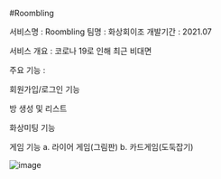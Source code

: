 
#Roombling


서비스명 : Roombling
팀명 : 화상회이조 
개발기간 : 2021.07


서비스 개요 : 코로나 19로 인해 최근 비대면 

주요 기능 :

회원가입/로그인 기능

방 생성 및 리스트

화상미팅 기능

게임 기능
a. 라이어 게임(그림판)
b. 카드게임(도둑잡기)

![image](https://user-images.githubusercontent.com/65216835/125380827-cfdb7900-e3cd-11eb-9794-e36328f22411.png)



